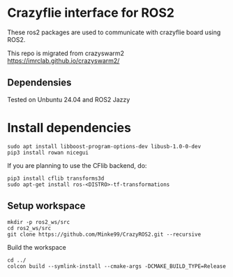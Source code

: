 # Crazyflie interface for ROS2
These ros2 packages are used to communicate with crazyflie board using ROS2.

This repo is migrated from crazyswarm2 https://imrclab.github.io/crazyswarm2/

## Dependensies
Tested on Unbuntu 24.04 and ROS2 Jazzy

# Install dependencies
```shell
sudo apt install libboost-program-options-dev libusb-1.0-0-dev
pip3 install rowan nicegui
```
If you are planning to use the CFlib backend, do:
```shell
pip3 install cflib transforms3d
sudo apt-get install ros-<DISTRO>-tf-transformations
```

## Setup workspace
```shell
mkdir -p ros2_ws/src
cd ros2_ws/src
git clone https://github.com/Minke99/CrazyROS2.git --recursive
```

Build the workspace

```shell
cd ../
colcon build --symlink-install --cmake-args -DCMAKE_BUILD_TYPE=Release
```
